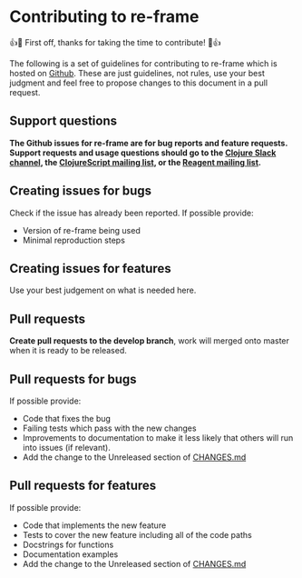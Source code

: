 # Contributing to re-frame

:+1::tada: First off, thanks for taking the time to contribute! :tada::+1:

The following is a set of guidelines for contributing to re-frame which is hosted on [Github](https://github.com/Day8/re-frame).
These are just guidelines, not rules, use your best judgment and feel free to propose changes to this document in a pull request.

## Support questions

**The Github issues for re-frame are for bug reports and feature requests. Support requests and usage questions should go to the [Clojure Slack channel](http://clojurians.net), the [ClojureScript mailing list](https://groups.google.com/forum/#!forum/clojurescript), or the [Reagent mailing list](https://groups.google.com/forum/#!forum/reagent-project).**

## Creating issues for bugs

Check if the issue has already been reported. If possible provide:

* Version of re-frame being used
* Minimal reproduction steps

## Creating issues for features

Use your best judgement on what is needed here.

## Pull requests

**Create pull requests to the develop branch**, work will merged onto master when it is ready to be released.

## Pull requests for bugs

If possible provide:

* Code that fixes the bug
* Failing tests which pass with the new changes
* Improvements to documentation to make it less likely that others will run into issues (if relevant).
* Add the change to the Unreleased section of [CHANGES.md](CHANGES.md)

## Pull requests for features

If possible provide:

* Code that implements the new feature
* Tests to cover the new feature including all of the code paths
* Docstrings for functions
* Documentation examples
* Add the change to the Unreleased section of [CHANGES.md](CHANGES.md)
